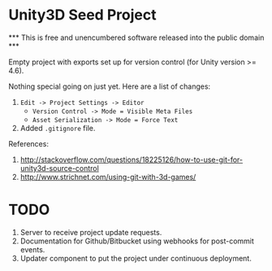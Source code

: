 Unity3D Seed Project
====================
*** This is free and unencumbered software released into the public domain ***

Empty project with exports set up for version control (for Unity version >= 4.6).

Nothing special going on just yet.  Here are a list of changes:
1. ```Edit -> Project Settings -> Editor```
    * ```Version Control -> Mode = Visible Meta Files```
    * ```Asset Serialization -> Mode = Force Text```
2. Added ```.gitignore``` file.

References:
1. http://stackoverflow.com/questions/18225126/how-to-use-git-for-unity3d-source-control
2. http://www.strichnet.com/using-git-with-3d-games/

TODO
====
1. Server to receive project update requests.
2. Documentation for Github/Bitbucket using webhooks for post-commit events.
3. Updater component to put the project under continuous deployment.

